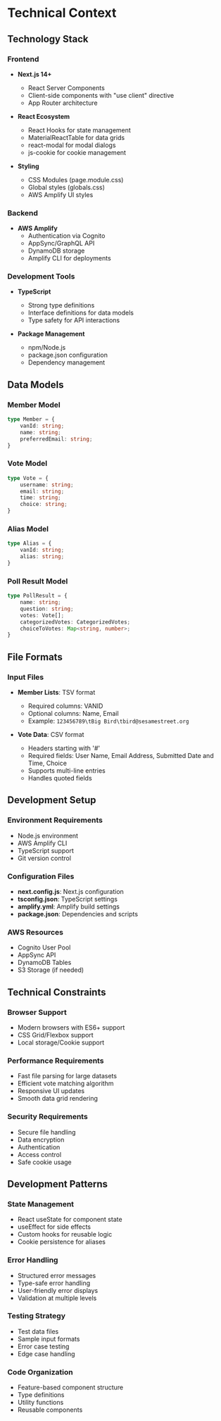 # Technical Context

## Technology Stack

### Frontend
- **Next.js 14+**
  - React Server Components
  - Client-side components with "use client" directive
  - App Router architecture

- **React Ecosystem**
  - React Hooks for state management
  - MaterialReactTable for data grids
  - react-modal for modal dialogs
  - js-cookie for cookie management

- **Styling**
  - CSS Modules (page.module.css)
  - Global styles (globals.css)
  - AWS Amplify UI styles

### Backend
- **AWS Amplify**
  - Authentication via Cognito
  - AppSync/GraphQL API
  - DynamoDB storage
  - Amplify CLI for deployments

### Development Tools
- **TypeScript**
  - Strong type definitions
  - Interface definitions for data models
  - Type safety for API interactions

- **Package Management**
  - npm/Node.js
  - package.json configuration
  - Dependency management

## Data Models

### Member Model
```typescript
type Member = {
    vanId: string;
    name: string;
    preferredEmail: string;
}
```

### Vote Model
```typescript
type Vote = {
    username: string;
    email: string;
    time: string;
    choice: string;
}
```

### Alias Model
```typescript
type Alias = {
    vanId: string;
    alias: string;
}
```

### Poll Result Model
```typescript
type PollResult = {
    name: string;
    question: string;
    votes: Vote[];
    categorizedVotes: CategorizedVotes;
    choiceToVotes: Map<string, number>;
}
```

## File Formats

### Input Files
- **Member Lists**: TSV format
  - Required columns: VANID
  - Optional columns: Name, Email
  - Example: `123456789\tBig Bird\tbird@sesamestreet.org`

- **Vote Data**: CSV format
  - Headers starting with '#'
  - Required fields: User Name, Email Address, Submitted Date and Time, Choice
  - Supports multi-line entries
  - Handles quoted fields

## Development Setup

### Environment Requirements
- Node.js environment
- AWS Amplify CLI
- TypeScript support
- Git version control

### Configuration Files
- **next.config.js**: Next.js configuration
- **tsconfig.json**: TypeScript settings
- **amplify.yml**: Amplify build settings
- **package.json**: Dependencies and scripts

### AWS Resources
- Cognito User Pool
- AppSync API
- DynamoDB Tables
- S3 Storage (if needed)

## Technical Constraints

### Browser Support
- Modern browsers with ES6+ support
- CSS Grid/Flexbox support
- Local storage/Cookie support

### Performance Requirements
- Fast file parsing for large datasets
- Efficient vote matching algorithm
- Responsive UI updates
- Smooth data grid rendering

### Security Requirements
- Secure file handling
- Data encryption
- Authentication
- Access control
- Safe cookie usage

## Development Patterns

### State Management
- React useState for component state
- useEffect for side effects
- Custom hooks for reusable logic
- Cookie persistence for aliases

### Error Handling
- Structured error messages
- Type-safe error handling
- User-friendly error displays
- Validation at multiple levels

### Testing Strategy
- Test data files
- Sample input formats
- Error case testing
- Edge case handling

### Code Organization
- Feature-based component structure
- Type definitions
- Utility functions
- Reusable components
